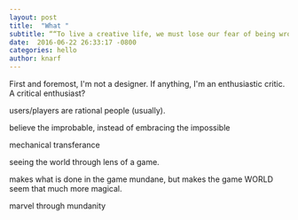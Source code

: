 ```yaml
---
layout: post
title:  "What "
subtitle: ““To live a creative life, we must lose our fear of being wrong.” -Joseph Chilton Pearce” 
date:  2016-06-22 26:33:17 -0800
categories: hello
author: knarf
---
```


First and foremost, I'm not a designer. If anything, I'm an enthusiastic critic. A critical enthusiast? 

users/players are rational people (usually).


believe the improbable, instead of embracing the impossible

mechanical transferance

seeing the world through lens of a game. 

makes what is done in the game mundane, but makes the game WORLD seem that much more magical.

marvel through mundanity


